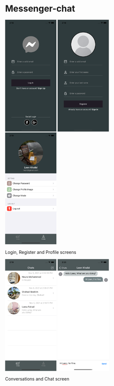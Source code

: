 # Messenger-chat


<img src="https://github.com/i5awlah/Messenger-chat/blob/main/images/Login.png" width="166" height="360">   <img src="https://github.com/i5awlah/Messenger-chat/blob/main/images/Register.png" width="166" height="360">   <img src="https://github.com/i5awlah/Messenger-chat/blob/main/images/Profile.png" width="166" height="360">
 
Login, Register and Profile screens



<img src="https://github.com/i5awlah/Messenger-chat/blob/main/images/Conversations.png" width="166" height="360"> <img src="https://github.com/i5awlah/Messenger-chat/blob/main/images/Chat.png" width="166" height="360">
 
 
 Conversations and Chat screen
